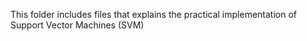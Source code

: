 This folder includes files that explains the practical implementation of Support Vector Machines (SVM)

